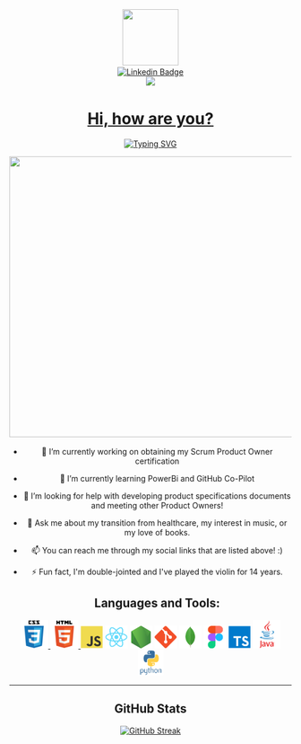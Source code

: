 <div id="header" align="center">
  <img src= "https://media.giphy.com/media/p7bz7zIIW2dJemYweL/giphy.gif" width="100" height= "100">
<div id="badges" align="center">
  <a href="https://www.linkedin.com/in/drummer5/">
 <img src= "https://img.shields.io/badge/Linkedin-purple?logo=linkedin&logoColor=white" alt= "Linkedin Badge">
</div>
  <img src= "https://komarev.com/ghpvc/?username=DrummerDee">
<h1>
  Hi, how are you?
</h1>
  
  [![Typing SVG](https://readme-typing-svg.herokuapp.com?size=22&color=CB38F7&lines=I'm+a+Technical+Product+Owner)](https://git.io/typing-svg)
  
  <div align= "center">
    <img src="https://media.giphy.com/media/3o7aCTfyhYawdOXcFW/giphy.gif" width= "620" height= "500"/>
  </div>
  
  <p align="left">

- 🔭 I’m currently working on obtaining my Scrum Product Owner certification 

- 🌱 I’m currently learning PowerBi and GitHub Co-Pilot 

- 🤝 I’m looking for help with developing product specifications documents and meeting other Product Owners! 

- 💬 Ask me about my transition from healthcare, my interest in music, or my love of books.

- 📫 You can reach me through my social links that are listed above! :)

- ⚡ Fun fact, I'm double-jointed and I've played the violin for 14 years.
  </p>
 
  <h2 align="center"> Languages and Tools:</h2>
<p align="center"> <a href="https://www.w3schools.com/css/" target="_blank" rel="noreferrer"> 
<img src="https://raw.githubusercontent.com/devicons/devicon/master/icons/css3/css3-original-wordmark.svg" alt="css3" width="50" height="50"/> </a> 
<a href="https://www.w3.org/html/" target="_blank" rel="noreferrer"> 
<img src="https://raw.githubusercontent.com/devicons/devicon/master/icons/html5/html5-original-wordmark.svg" alt="html5" width="50" height="50"/> 
</a> <a href="https://developer.mozilla.org/en-US/docs/Web/JavaScript" target="_blank" rel="noreferrer"> 
<img src="https://raw.githubusercontent.com/devicons/devicon/master/icons/javascript/javascript-original.svg" alt="javascript logo" width="40" height="40"/></a> 
<img src="https://raw.githubusercontent.com/devicons/devicon/master/icons/react/react-original.svg" alt="react logo" width="40" height="40"/>  
<img src="https://raw.githubusercontent.com/devicons/devicon/master/icons/nodejs/nodejs-original.svg" alt="node logo" width="40" height="40"/> 
<img src="https://raw.githubusercontent.com/devicons/devicon/master/icons/git/git-original.svg" alt="git logo" width="40" height="40"/>
<img src="https://raw.githubusercontent.com/devicons/devicon/master/icons/mongodb/mongodb-original.svg" alt="mongo db logo" width="40" height="40"/> 
<img src="https://raw.githubusercontent.com/devicons/devicon/master/icons/figma/figma-original.svg" alt="figma logo" width="40" height="40"/>
<img src="https://raw.githubusercontent.com/devicons/devicon/master/icons/typescript/typescript-original.svg" alt="typescript logo" width="40" height="40"/>
<img src="https://raw.githubusercontent.com/devicons/devicon/master/icons/java/java-original-wordmark.svg" alt="java logo" width="50" height="50"/>
<img src="https://raw.githubusercontent.com/devicons/devicon/master/icons/python/python-original-wordmark.svg" alt="python logo" width="45" height="45"/>

</p>
  
---
  <h2 align= "center"> GitHub Stats </h2>
  
  [![GitHub Streak](http://github-readme-streak-stats.herokuapp.com?user=DrummerDee&theme=shades-of-purple&hide_border=true&date_format=n%2Fj%5B%2FY%5D)](https://git.io/streak-stats)
 
  

